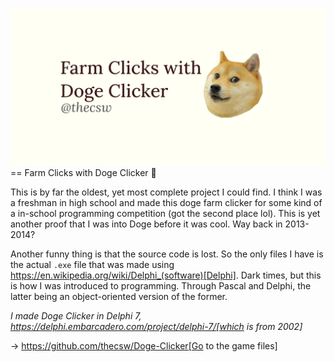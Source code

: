 ![preview](./preview.png)
== Farm Clicks with Doge Clicker 🐶

This is by far the oldest, yet most complete project I could find. I
think I was a freshman in high school and made this doge farm clicker
for some kind of a in-school programming competition (got the second
place lol). This is yet another proof that I was into Doge before it was
cool. Way back in 2013-2014?

Another funny thing is that the source code is lost. So the only files I
have is the actual `.exe` file that was made using
https://en.wikipedia.org/wiki/Delphi_(software)[Delphi]. Dark times, but
this is how I was introduced to programming. Through Pascal and Delphi,
the latter being an object-oriented version of the former.

_I made Doge Clicker in Delphi 7,
https://delphi.embarcadero.com/project/delphi-7/[which is from 2002]_

-> https://github.com/thecsw/Doge-Clicker[Go to the game files]
